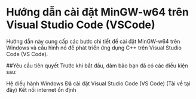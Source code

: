 # Hướng dẫn cài đặt MinGW-w64 trên Visual Studio Code (VSCode)

Hướng dẫn này cung cấp các bước chi tiết để cài đặt MinGW-w64 trên Windows và cấu hình nó để phát triển ứng dụng C++ trên Visual Studio Code (VS Code).

##Yêu cầu tiên quyết
Trước khi bắt đầu, đảm bảo bạn đã có các điều kiện sau:

Hệ điều hành Windows
Đã cài đặt Visual Studio Code (VS Code) (Tải về tại đây)
Kết nối internet ổn định
